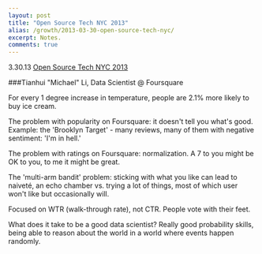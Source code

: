 ```yaml
---
layout: post
title: "Open Source Tech NYC 2013"
alias: /growth/2013-03-30-open-source-tech-nyc/
excerpt: Notes.
comments: true
---
```


3\.30\.13 [Open Source Tech NYC 2013](http://www.opentech2013.org/)

###Tianhui "Michael" Li, Data Scientist @ Foursquare

For every 1 degree increase in temperature, people are 2.1% more likely to buy ice cream.

The problem with popularity on Foursquare: it doesn't tell you what's good. Example: the 'Brooklyn Target' - many reviews, many of them with negative sentiment: 'I'm in hell.'

The problem with ratings on Foursquare: normalization. A 7 to you might be OK to you, to me it might be great.

The 'multi-arm bandit' problem: sticking with what you like can lead to naiveté, an echo chamber vs. trying a lot of things, most of which user won't like but occasionally will.

Focused on WTR (walk-through rate), not CTR. People vote with their feet.

What does it take to be a good data scientist? Really good probability skills, being able to reason about the world in a world where events happen randomly.

<a href="https://plus.google.com/+VincentBarr0?rel=author"></a>